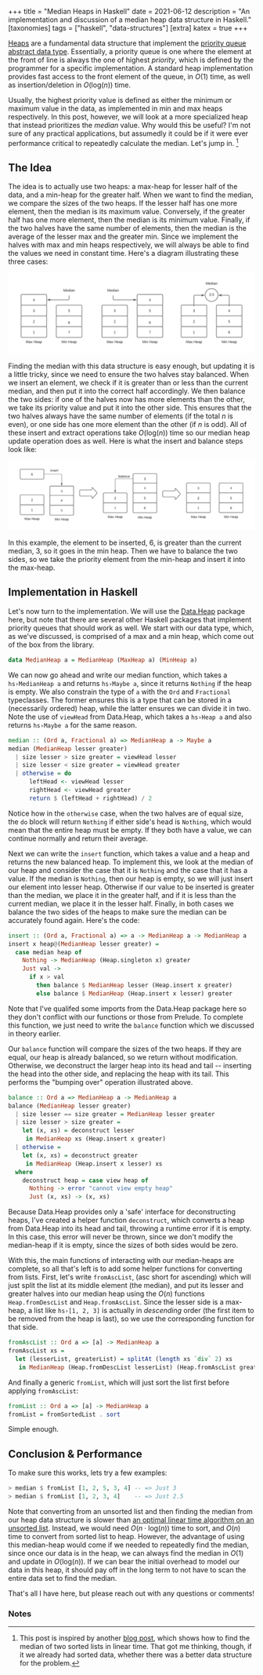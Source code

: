 +++
title = "Median Heaps in Haskell"
date = 2021-06-12
description = "An implementation and discussion of a median heap data structure in Haskell."
[taxonomies]
tags = ["haskell", "data-structures"]
[extra]
katex = true
+++

[Heaps](https://en.wikipedia.org/wiki/Heap_(data_structure)) are a fundamental data structure that implement the [priority queue](https://en.wikipedia.org/wiki/Priority_queue) [abstract data type](https://en.wikipedia.org/wiki/Abstract_data_type). Essentially, a priority queue is one where the element at the front of line is always the one of highest *priority*, which is defined by the programmer for a specific implementation. A standard heap implementation provides fast access to the front element of the queue, in $O(1)$ time, as well as insertion/deletion in $O(\text{log}(n))$ time.

Usually, the highest priority value is defined as either the minimum or maximum value in the data, as implemented in min and max heaps respectively. In this post, however, we will look at a more specialized heap that instead prioritizes the *median* value. Why would this be useful? I'm not sure of any practical applications, but assumedly it could be if it were ever performance critical to repeatedly calculate the median. Let's jump in. [^1]

## The Idea

The idea is to actually use two heaps: a max-heap for lesser half of the data, and a min-heap for the greater half. When we want to find the median, we compare the sizes of the two heaps. If the lesser half has one more element, then the median is its maximum value. Conversely, if the greater half has one more element, then the median is its minimum value. Finally, if the two halves have the same number of elements, then the median is the average of the lesser max and the greater min. Since we implement the halves with max and min heaps respectively, we will always be able to find the values we need in constant time. Here's a diagram illustrating these three cases:

![Finding Median Diagram](./median-heap.png)

Finding the median with this data structure is easy enough, but updating it is a little tricky, since we need to ensure the two halves stay balanced. When we insert an element, we check if it is greater than or less than the current median, and then put it into the correct half accordingly. We then balance the two sides: if one of the halves now has more elements than the other, we take its priority value and put it into the other side. This ensures that the two halves always have the same number of elements (if the total $n$ is even), or one side has one more element than the other (if $n$ is odd). All of these insert and extract operations take $O(\text{log}(n))$ time so our median heap update operation does as well. Here is what the insert and balance steps look like:

![Balance Median Diagram](./median-heap-balance.png)

In this example, the element to be inserted, $6$, is greater than the current median, $3$, so it goes in the min heap. Then we have to balance the two sides, so we take the priority element from the min-heap and insert it into the max-heap.


## Implementation in Haskell

Let's now turn to the implementation. We will use the [Data.Heap](https://hackage.haskell.org/package/heap-1.0.4/docs/Data-Heap.html) package here, but note that there are several other Haskell packages that implement priority queues that should work as well. We start with our data type, which, as we've discussed, is comprised of a max and a min heap, which come out of the box from the library.

```hs
data MedianHeap a = MedianHeap (MaxHeap a) (MinHeap a)
```

We can now go ahead and write our median function, which takes a `hs›MedianHeap a` and returns `hs›Maybe a`, since it returns `Nothing` if the heap is empty. We also constrain the type of `a` with the `Ord` and `Fractional` typeclasses. The former ensures this is a type that can be stored in a (necessarily ordered) heap, while the latter ensures we can divide it in two. Note the use of `viewHead` from Data.Heap, which takes a `hs›Heap a` and also returns `hs›Maybe a` for the same reason.

```hs
median :: (Ord a, Fractional a) => MedianHeap a -> Maybe a
median (MedianHeap lesser greater)
  | size lesser > size greater = viewHead lesser
  | size lesser < size greater = viewHead greater
  | otherwise = do
      leftHead <- viewHead lesser
      rightHead <- viewHead greater
      return $ (leftHead + rightHead) / 2
```

Notice how in the `otherwise` case, when the two halves are of equal size, the `do` block will return `Nothing` if either side's head is `Nothing`, which would mean that the entire heap must be empty. If they both have a value, we can continue normally and return their average.

Next we can write the `insert` function, which takes a value and a heap and returns the new balanced heap. To implement this, we look at the median of our heap and consider the case that it is `Nothing` and the case that it has a value. If the median is `Nothing`, then our heap is empty, so we will just insert our element into lesser heap. Otherwise if our value to be inserted is greater than the median, we place it in the greater half, and if it is less than the current median, we place it in the lesser half. Finally, in both cases we balance the two sides of the heaps to make sure the median can be accurately found again. Here's the code:

```hs
insert :: (Ord a, Fractional a) => a -> MedianHeap a -> MedianHeap a
insert x heap@(MedianHeap lesser greater) = 
  case median heap of
    Nothing -> MedianHeap (Heap.singleton x) greater
    Just val ->
      if x > val
        then balance $ MedianHeap lesser (Heap.insert x greater)
        else balance $ MedianHeap (Heap.insert x lesser) greater
```

Note that I've qualifed some imports from the Data.Heap package here so they don't conflict with our functions or those from Prelude. To complete this function, we just need to write the `balance` function which we discussed in theory earlier.

Our `balance` function will compare the sizes of the two heaps. If they are equal, our heap is already balanced, so we return without modification. Otherwise, we deconstruct the larger heap into its head and tail -- inserting the head into the other side, and replacing the heap with its tail. This performs the "bumping over" operation illustrated above. 

```hs
balance :: Ord a => MedianHeap a -> MedianHeap a
balance (MedianHeap lesser greater)
  | size lesser == size greater = MedianHeap lesser greater
  | size lesser > size greater =
    let (x, xs) = deconstruct lesser
     in MedianHeap xs (Heap.insert x greater)
  | otherwise =
    let (x, xs) = deconstruct greater
     in MedianHeap (Heap.insert x lesser) xs
  where
    deconstruct heap = case view heap of
      Nothing -> error "cannot view empty heap"
      Just (x, xs) -> (x, xs)
```

Because Data.Heap provides only a 'safe' interface for deconstructing heaps, I've created a helper function `deconstruct`, which converts a heap from Data.Heap into its head and tail, throwing a runtime error if it is empty. In this case, this error will never be thrown, since we don't modify the median-heap if it is empty, since the sizes of both sides would be zero.

With this, the main functions of interacting with our median-heaps are complete, so all that's left is to add some helper functions for converting from lists. First, let's write `fromAscList`, (asc short for ascending) which will just split the list at its middle element (the median), and put its lesser and greater halves into our median heap using the $O(n)$ functions `Heap.fromDescList` and `Heap.fromAscList`. Since the lesser side is a max-heap, a list like `hs›[1, 2, 3]` is actually in *descending* order (the first item to be removed from the heap is last), so we use the corresponding function for that side.

```hs
fromAscList :: Ord a => [a] -> MedianHeap a
fromAscList xs =
  let (lesserList, greaterList) = splitAt (length xs `div` 2) xs
   in MedianHeap (Heap.fromDescList lesserList) (Heap.fromAscList greaterList)
```

And finally a generic `fromList`, which will just sort the list first before applying `fromAscList`:
```hs
fromList :: Ord a => [a] -> MedianHeap a
fromList = fromSortedList . sort
```

Simple enough. 

## Conclusion & Performance

To make sure this works, lets try a few examples:
```hs
> median $ fromList [1, 2, 5, 3, 4] -- => Just 3
> median $ fromList [1, 2, 3, 4]    -- => Just 2.5
```

Note that converting from an unsorted list and then finding the median from our heap data structure is slower than [an optimal linear time algorithm on an unsorted list](https://rcoh.me/posts/linear-time-median-finding/). Instead, we would need $O(n \cdot \text{log}(n))$ time to sort, and $O(n)$ time to convert from sorted list to heap. However, the advantage of using this median-heap would come if we needed to repeatedly find the median, since once our data is in the heap, we can always find the median in $O(1)$ and update in $O(\text{log}(n))$. If we can bear the initial overhead to model our data in this heap, it should pay off in the long term to not have to scan the entire data set to find the median.

That's all I have here, but please reach out with any questions or comments!

### Notes
[^1]: This post is inspired by another [blog post](https://www.erichgrunewald.com/posts/using-scheme-to-find-the-median-of-two-sorted-integer-lists/), which shows how to find the median of two sorted lists in linear time. That got me thinking, though, if it we already had sorted data, whether there was a better data structure for the problem.